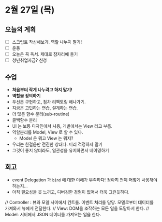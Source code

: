 # 2월 27일 (목)

## 오늘의 계획

- [ ] 스크립트 작성해보기. 역할 나누지 말기!
- [ ] 운동
- [ ] 오늘은 꼭 독서. 제대로 잠자리에 들기
- [ ] 청년취업자금? 신청

## 수업

- **처음부터 작게 나누려고 하지 말기!**
- **역할을 정의하기**
- 우선은 구현하고, 점차 리팩토링 해나가기.
- 지금은 고민하는 연습, 설계하는 연습.
- 더 많은 함수 분리(sub-routine)
- 콜백함수 분리
- UI 는 보통 디자인에서 사용, 개발에서는 View 라고 부름.
- 역할분리를 Model, View 로 할 수 있다.
  - Model 은 뭐고 View 는 뭐지?
- 우리는 한걸음만 전진한 상태다. 미리 걱정하지 말기
- 그것이 좋지 않더라도, 일관성을 유지하면서 네이밍하기

## 회고

- event Delegation 과 `bind` 에 대한 이해가 부족하다! 정확히 언제 어떻게 사용해야 하는지...
- 아직 필요성을 못 느끼고, 디버깅한 경험이 없어서 더욱 그런듯하다.

// Controller : 뷰와 모델 사이에서 컨트롤. 이벤트 처리를 담당. 모델로부터 데이터를 가져와서 뷰에게 전달한다.
// View: DOM을 조작하는 모든 일을 도맡아서 한다.
// Model: 서버에서 JSON 데이터를 가져오는 일을 한다.
